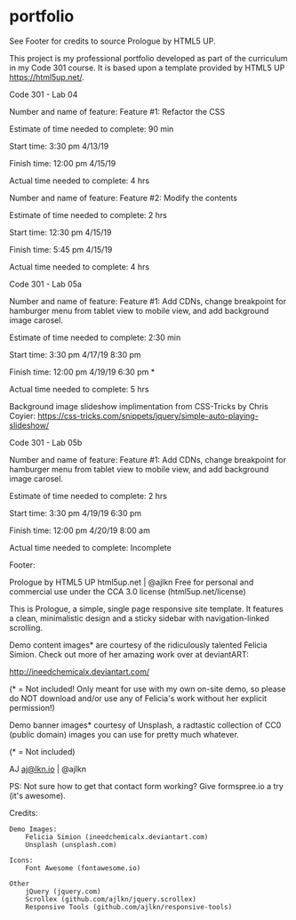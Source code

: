 # portfolio
See Footer for credits to source Prologue by HTML5 UP.

This project is my professional portfolio developed as part of the curriculum in my Code 301 course.  It is based upon a template provided by HTML5 UP https://html5up.net/.

Code 301 - Lab 04

Number and name of feature: Feature #1: Refactor the CSS

Estimate of time needed to complete: 90 min

Start time: 3:30 pm 4/13/19

Finish time: 12:00 pm 4/15/19

Actual time needed to complete: 4 hrs

Number and name of feature: Feature #2: Modify the contents

Estimate of time needed to complete: 2 hrs

Start time: 12:30 pm 4/15/19

Finish time: 5:45 pm 4/15/19

Actual time needed to complete: 4 hrs

Code 301 - Lab 05a

Number and name of feature: Feature #1: Add CDNs, change breakpoint for hamburger menu from tablet view to mobile view, and add background image carosel. 

Estimate of time needed to complete: 2:30 min

Start time: 3:30 pm 4/17/19 8:30 pm

Finish time: 12:00 pm 4/19/19 6:30 pm *

Actual time needed to complete: 5 hrs

Background image slideshow implimentation from CSS-Tricks by Chris Coyier: https://css-tricks.com/snippets/jquery/simple-auto-playing-slideshow/

Code 301 - Lab 05b

Number and name of feature: Feature #1: Add CDNs, change breakpoint for hamburger menu from tablet view to mobile view, and add background image carosel. 

Estimate of time needed to complete: 2 hrs

Start time: 3:30 pm 4/19/19 6:30 pm

Finish time: 12:00 pm 4/20/19 8:00 am

Actual time needed to complete:  Incomplete


Footer:

Prologue by HTML5 UP
html5up.net | @ajlkn
Free for personal and commercial use under the CCA 3.0 license (html5up.net/license)


This is Prologue, a simple, single page responsive site template. It features a
clean, minimalistic design and a sticky sidebar with navigation-linked scrolling.

Demo content images* are courtesy of the ridiculously talented Felicia Simion. Check out
more of her amazing work over at deviantART:

http://ineedchemicalx.deviantart.com/

(* = Not included! Only meant for use with my own on-site demo, so please do NOT download
and/or use any of Felicia's work without her explicit permission!)

Demo banner images* courtesy of Unsplash, a radtastic collection of CC0 (public domain)
images you can use for pretty much whatever.

(* = Not included)

AJ
aj@lkn.io | @ajlkn

PS: Not sure how to get that contact form working? Give formspree.io a try (it's awesome).


Credits:

	Demo Images:
		Felicia Simion (ineedchemicalx.deviantart.com)
		Unsplash (unsplash.com)

	Icons:
		Font Awesome (fontawesome.io)

	Other
		jQuery (jquery.com)
		Scrollex (github.com/ajlkn/jquery.scrollex)
		Responsive Tools (github.com/ajlkn/responsive-tools)


